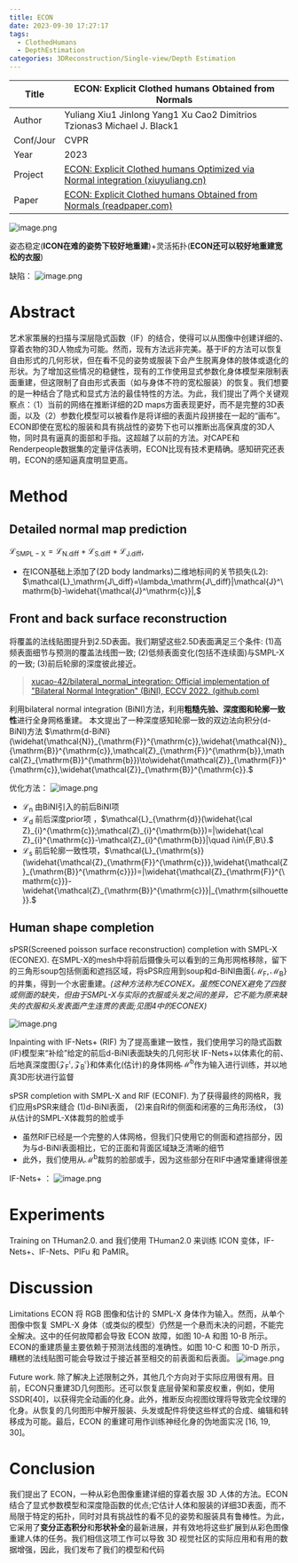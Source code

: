 ```yaml
---
title: ECON
date: 2023-09-30 17:27:17
tags:
  - ClothedHumans
  - DepthEstimation
categories: 3DReconstruction/Single-view/Depth Estimation
---
```


| Title     | ECON: Explicit Clothed humans Obtained from Normals                                                                                                                 |
| --------- | ------------------------------------------------------------------------------------------------------------------------------------------------------------------- |
| Author    | Yuliang Xiu1 Jinlong Yang1 Xu Cao2 Dimitrios Tzionas3 Michael J. Black1                                                                                             |
| Conf/Jour | CVPR                                                                                                                                                                |
| Year      | 2023                                                                                                                                                                |
| Project   | [ECON: Explicit Clothed humans Optimized via Normal integration (xiuyuliang.cn)](https://xiuyuliang.cn/econ/)                                                       |
| Paper     | [ECON: Explicit Clothed humans Obtained from Normals (readpaper.com)](https://readpaper.com/pdf-annotate/note?pdfId=4700954831381069826&noteId=1983981033620573952) |

![image.png](https://raw.githubusercontent.com/qiyun71/Blog_images/main/pictures/20230930173026.png)

姿态稳定(**ICON在难的姿势下较好地重建**)+灵活拓扑(**ECON还可以较好地重建宽松的衣服**)

缺陷：
![image.png](https://raw.githubusercontent.com/qiyun71/Blog_images/main/pictures/20230930204752.png)

<!-- more -->

# Abstract

艺术家策展的扫描与深层隐式函数（IF）的结合，使得可以从图像中创建详细的、穿着衣物的3D人物成为可能。然而，现有方法远非完美。基于IF的方法可以恢复自由形式的几何形状，但在看不见的姿势或服装下会产生脱离身体的肢体或退化的形状。为了增加这些情况的稳健性，现有的工作使用显式参数化身体模型来限制表面重建，但这限制了自由形式表面（如与身体不符的宽松服装）的恢复。我们想要的是一种结合了隐式和显式方法的最佳特性的方法。为此，我们提出了两个关键观察点：（1）当前的网络在推断详细的2D maps方面表现更好，而不是完整的3D表面，以及（2）参数化模型可以被看作是将详细的表面片段拼接在一起的“画布”。ECON即使在宽松的服装和具有挑战性的姿势下也可以推断出高保真度的3D人物，同时具有逼真的面部和手指。这超越了以前的方法。对CAPE和Renderpeople数据集的定量评估表明，ECON比现有技术更精确。感知研究还表明，ECON的感知逼真度明显更高。

# Method

## Detailed normal map prediction

$\mathcal{L}_{\mathrm{SMPL-X}}=\mathcal{L}_{\mathrm{N.diff}}+\mathcal{L}_{\mathrm{S.diff}}+\mathcal{L}_{\mathrm{J.diff}},$ 
- 在ICON基础上添加了(2D body landmarks)二维地标间的关节损失(L2): $\mathcal{L}_\mathrm{J\_diff}=\lambda_\mathrm{J\_diff}|\mathcal{J}^\mathrm{b}-\widehat{\mathcal{J}^\mathrm{c}}|,$

## Front and back surface reconstruction

将覆盖的法线贴图提升到2.5D表面。我们期望这些2.5D表面满足三个条件:
(1)高频表面细节与预测的覆盖法线图一致;
(2)低频表面变化(包括不连续面)与SMPL-X的一致;
(3)前后轮廓的深度彼此接近。

> [xucao-42/bilateral_normal_integration: Official implementation of "Bilateral Normal Integration" (BiNI), ECCV 2022. (github.com)](https://github.com/xucao-42/bilateral_normal_integration)

利用bilateral normal integration (BiNI)方法，利用**粗糙先验、深度图和轮廓一致性**进行全身网格重建。
本文提出了一种深度感知轮廓一致的双边法向积分(d-BiNI)方法
$\mathrm{d-BiNI}(\widehat{\mathcal{N}}_{\mathrm{F}}^{\mathrm{c}},\widehat{\mathcal{N}}_{\mathrm{B}}^{\mathrm{c}},\mathcal{Z}_{\mathrm{F}}^{\mathrm{b}},\mathcal{Z}_{\mathrm{B}}^{\mathrm{b}})\to\widehat{\mathcal{Z}}_{\mathrm{F}}^{\mathrm{c}},\widehat{\mathcal{Z}}_{\mathrm{B}}^{\mathrm{c}}.$

优化方法：
![image.png](https://raw.githubusercontent.com/qiyun71/Blog_images/main/pictures/20230930184708.png)
- $\mathcal{L}_{\mathrm{n}}$ 由BiNI引入的前后BiNI项
- $\mathcal{L}_{\mathrm{d}}$ 前后深度prior项 ，$\mathcal{L}_{\mathrm{d}}(\widehat{\cal Z}_{i}^{\mathrm{c}};\mathcal{Z}_{i}^{\mathrm{b}})=|\widehat{\cal Z}_{i}^{\mathrm{c}}-\mathcal{Z}_{i}^{\mathrm{b}}|\quad i\in\{F,B\}.$
- $\mathcal{L}_{\mathrm{s}}$ 前后轮廓一致性项，$\mathcal{L}_{\mathrm{s}}(\widehat{\mathcal{Z}_{\mathrm{F}}^{\mathrm{c}}},\widehat{\mathcal{Z}_{\mathrm{B}}^{\mathrm{c}}})=|\widehat{\mathcal{Z}_{\mathrm{F}}^{\mathrm{c}}}-\widehat{\mathcal{Z}_{\mathrm{B}}^{\mathrm{c}}}|_{\mathrm{silhouette}}.$

## Human shape completion

sPSR(Screened poisson surface reconstruction) completion with SMPL-X (ECONEX).
在SMPL-X的mesh中将前后摄像头可以看到的三角形网格移除，留下的三角形soup包括侧面和遮挡区域，将sPSR应用到soup和d-BiNI曲面$\{\mathcal{M}_{\mathrm{F}},\mathcal{M}_{\mathrm{B}}\}$的并集，得到一个水密重建。*(这种方法称为ECONEX。虽然ECONEX避免了四肢或侧面的缺失，但由于SMPL-X与实际的衣服或头发之间的差异，它不能为原来缺失的衣服和头发表面产生连贯的表面;见图4中的ECONEX)*

![image.png](https://raw.githubusercontent.com/qiyun71/Blog_images/main/pictures/20230930203744.png)

Inpainting with IF-Nets+ (RIF)
为了提高重建一致性，我们使用学习的隐式函数(IF)模型来“补绘”给定的前后d-BiNI表面缺失的几何形状
IF-Nets+以体素化的前、后地真深度图$\{\mathcal{Z}_{\mathrm{F}}^{\mathfrak{c}},\mathcal{Z}_{\mathrm{B}}^{\mathfrak{c}}\}$和体素化(估计)的身体网格$\mathcal{M}^{\mathrm{b}}$作为输入进行训练，并以地真3D形状进行监督

sPSR completion with SMPL-X and RIF (ECONIF).
为了获得最终的网格R，我们应用sPSR来缝合
(1)d-BiNI表面，
(2)来自Rif的侧面和闭塞的三角形汤纹，
(3)从估计的SMPL-X体裁剪的脸或手

- 虽然RIF已经是一个完整的人体网格，但我们只使用它的侧面和遮挡部分，因为与d-BiNI表面相比，它的正面和背面区域缺乏清晰的细节
- 此外，我们使用从$\mathcal{M}^{\mathrm{b}}$裁剪的脸部或手，因为这些部分在RIF中通常重建得很差

IF-Nets+ ：
![image.png](https://raw.githubusercontent.com/qiyun71/Blog_images/main/pictures/20231001100118.png)

# Experiments

Training on THuman2.0. and 我们使用 THuman2.0 来训练 ICON 变体，IF-Nets+、IF-Nets、PIFu 和 PaMIR。

# Discussion

Limitations 
ECON 将 RGB 图像和估计的 SMPL-X 身体作为输入。然而，从单个图像中恢复 SMPL-X 身体（或类似的模型）仍然是一个悬而未决的问题，不能完全解决。这中的任何故障都会导致 ECON 故障，如图 10-A 和图 10-B 所示。ECON的重建质量主要依赖于预测法线图的准确性。如图 10-C 和图 10-D 所示，糟糕的法线贴图可能会导致过于接近甚至相交的前表面和后表面。
![image.png](https://raw.githubusercontent.com/qiyun71/Blog_images/main/pictures/20230930204752.png)

Future work.
除了解决上述限制之外，其他几个方向对于实际应用很有用。目前，ECON只重建3D几何图形。还可以恢复底层骨架和蒙皮权重，例如，使用SSDR[40]，以获得完全动画的化身。此外，推断反向视图纹理将导致完全纹理的化身。从恢复的几何图形中解开服装、头发或配件将使这些样式的合成、编辑和转移成为可能。最后，ECON 的重建可用作训练神经化身的伪地面实况 [16, 19, 30]。

# Conclusion

我们提出了 ECON，一种从彩色图像重建详细的穿着衣服 3D 人体的方法。ECON结合了显式参数模型和深度隐函数的优点;它估计人体和服装的详细3D表面，而不局限于特定的拓扑，同时对具有挑战性的看不见的姿势和服装具有鲁棒性。为此，它采用了**变分正态积分**和**形状补全**的最新进展，并有效地将这些扩展到从彩色图像重建人体的任务。我们相信这项工作可以导致 3D 视觉社区的实际应用和有用的数据增强，因此，我们发布了我们的模型和代码


